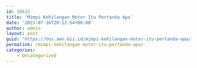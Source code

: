 ```yaml
---
id: 10633
title: 'Mimpi Kehilangan Motor Itu Pertanda Apa'
date: '2023-07-16T20:12:54+00:00'
author: admin
layout: post
guid: 'https://bos.awn.biz.id/mimpi-kehilangan-motor-itu-pertanda-apa/'
permalink: /mimpi-kehilangan-motor-itu-pertanda-apa/
categories:
    - Uncategorized
---
```


